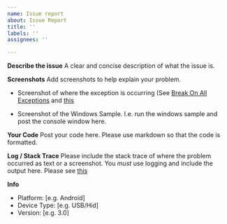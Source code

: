 ```yaml
---
name: Issue report
about: Issue Report
title: ''
labels: ''
assignees: ''

---
```


**Describe the issue**
A clear and concise description of what the issue is.

**Screenshots**
Add screenshots to help explain your problem. 

- Screenshot of where the exception is occurring (See [Break On All Exceptions](https://christianfindlay.com/2019/07/14/visual-studio-break-on-all-exceptions/) and [this](https://github.com/MelbourneDeveloper/Device.Net/wiki/Debugging,-Logging,-and-Tracing )

- Screenshot of the Windows Sample. I.e. run the windows sample and post the console window here.

**Your Code**
Post your code here. Please use markdown so that the code is formatted.

**Log / Stack Trace**
Please include the stack trace of where the problem occurred as text or a screenshot. You *must* use logging and include the output here. Please see [this](https://github.com/MelbourneDeveloper/Device.Net/wiki/Debugging,-Logging,-and-Tracing)

**Info**
 - Platform: [e.g. Android]
 - Device Type: [e.g. USB/Hid]
 - Version: [e.g. 3.0]
